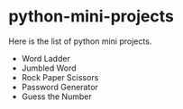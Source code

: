 # python-mini-projects
Here is the list of python mini projects.
* Word Ladder
* Jumbled Word
* Rock Paper Scissors
* Password Generator
* Guess the Number
